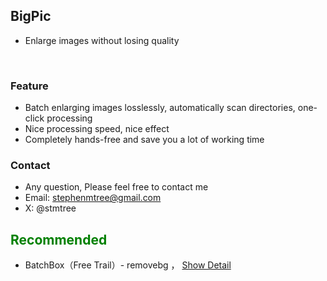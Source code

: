 

## BigPic
- Enlarge images without losing quality
<br>

### <green>Feature
- Batch enlarging images losslessly, automatically scan directories, one-click processing 
- Nice processing speed, nice effect
- Completely hands-free and save you a lot of working time

### <green>Contact
- Any question, Please feel free to contact me
- Email: stephenmtree@gmail.com
- X: @stmtree

## <font color=green>Recommended</font>
- BatchBox（Free Trail）- removebg ， [Show Detail](../bbox/info)